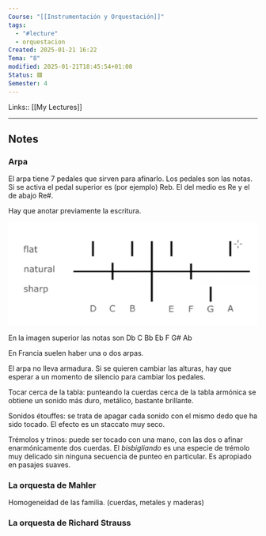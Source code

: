 ```yaml
---
Course: "[[Instrumentación y Orquestación]]"
tags:
  - "#lecture"
  - orquestacion
Created: 2025-01-21 16:22
Tema: "8"
modified: 2025-01-21T18:45:54+01:00
Status: 🟥
Semester: 4
---
```

Links:: [[My Lectures]]
___
## Notes

### Arpa

El arpa tiene 7 pedales que sirven para afinarlo. Los pedales son las notas. Si se activa el pedal superior es (por ejemplo) Reb. El del medio es Re y el de abajo Re#.

Hay que anotar previamente la escritura.  

![](Extras/Images/2025-0-2_16.36.21.png)

En la imagen superior las notas son Db C Bb Eb F G# Ab

En Francia suelen haber una o dos arpas.

El arpa no lleva armadura. Si se quieren cambiar las alturas, hay que esperar a un momento de silencio para cambiar los pedales.

Tocar cerca de la tabla: punteando la cuerdas cerca de la tabla armónica se
obtiene un sonido más duro, metálico, bastante brillante.

Sonidos étouffes: se trata de apagar cada sonido con el mismo dedo que ha sido
tocado. El efecto es un staccato muy seco.

Trémolos y trinos: puede ser tocado con una mano, con las dos o afinar
enarmónicamente dos cuerdas. El *bisbigliando* es una especie de trémolo muy
delicado sin ninguna secuencia de punteo en particular. Es apropiado en
pasajes suaves.

### La orquesta de Mahler

Homogeneidad de las familia. (cuerdas, metales y maderas)




### La orquesta de Richard Strauss